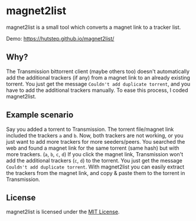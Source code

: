# magnet2list
magnet2list is a small tool which converts a magnet link to a tracker list.

Demo: https://hutstep.github.io/magnet2list/
## Why?
The Transmission bittorrent client (maybe others too) doesn't automatically add the additional trackers (if any) from a magnet link to an already existing torrent. You just get the message `Couldn't add duplicate torrent`, and you have to add the additional trackers manually.
To ease this process, I coded magnet2list.
## Example scenario
Say you added a torrent to Transmission. The torrent file/magnet link included the trackers `a` and `b`.
Now, both trackers are not working, or you just want to add more trackers for more seeders/peers.
You searched the web and found a magnet link for the same torrent (same hash) but with more trackers. (`a`, `b`, `c`, `d`)
If you click the magnet link, Transmission won't add the additional trackers (`c`, `d`) to the torrent.
You just get the message `Couldn't add duplicate torrent`.
With magnet2list you can easily extract the trackers from the magnet link, and copy & paste them to the torrent in Transmission.
## License
magnet2list is licensed under the [MIT License](https://github.com/hutstep/magnet2list/blob/master/LICENSE).
